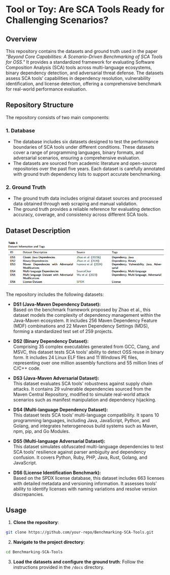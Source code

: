 # Tool or Toy: Are SCA Tools Ready for Challenging Scenarios?

## Overview
This repository contains the datasets and ground truth used in the paper *"Beyond Core Capabilities: A Scenario-Driven Benchmarking of SCA Tools for OSS."* It provides a standardized framework for evaluating Software Composition Analysis (SCA) tools across multi-language ecosystems, binary dependency detection, and adversarial threat defense. The datasets assess SCA tools’ capabilities in dependency resolution, vulnerability identification, and license detection, offering a comprehensive benchmark for real-world performance evaluation.  


## Repository Structure
The repository consists of two main components:

### 1. **Database**
- The database includes six datasets designed to test the performance boundaries of SCA tools under different conditions. These datasets cover a range of programming languages, binary formats, and adversarial scenarios, ensuring a comprehensive evaluation.  
- The datasets are sourced from academic literature and open-source repositories over the past five years. Each dataset is carefully annotated with ground truth dependency lists to support accurate benchmarking.  

### 2. **Ground Truth**
- The ground truth data includes original dataset sources and processed data obtained through web scraping and manual validation.  
- The ground truth provides a reliable reference for evaluating detection accuracy, coverage, and consistency across different SCA tools.  

## Dataset Description

![Description](database.png)

The repository includes the following datasets:

- **DS1 (Java-Maven Dependency Dataset):**  
Based on the benchmark framework proposed by Zhao et al., this dataset models the complexity of dependency management within the Java-Maven ecosystem. It includes 256 Maven Dependency Feature (MDF) combinations and 22 Maven Dependency Settings (MDS), forming a standardized test set of 259 projects.  

- **DS2 (Binary Dependency Dataset):**  
Comprising 35 complex executables generated from GCC, Clang, and MSVC, this dataset tests SCA tools’ ability to detect OSS reuse in binary form. It includes 24 Linux ELF files and 11 Windows PE files, representing over one million assembly functions and 55 million lines of C/C++ code.  

- **DS3 (Java-Maven Adversarial Dataset):**  
This dataset evaluates SCA tools' robustness against supply chain attacks. It contains 29 vulnerable dependencies sourced from the Maven Central Repository, modified to simulate real-world attack scenarios such as manifest manipulation and dependency hijacking.  

- **DS4 (Multi-language Dependency Dataset):**  
This dataset tests SCA tools’ multi-language compatibility. It spans 10 programming languages, including Java, JavaScript, Python, and Golang, and integrates heterogeneous build systems such as Maven, npm, pip, and Go Modules.  

- **DS5 (Multi-language Adversarial Dataset):**  
This dataset simulates obfuscated multi-language dependencies to test SCA tools’ resilience against parser ambiguity and dependency confusion. It covers Python, Ruby, PHP, Java, Rust, Golang, and JavaScript.  

- **DS6 (License Identification Benchmark):**  
Based on the SPDX license database, this dataset includes 663 licenses with detailed metadata and versioning information. It assesses tools’ ability to identify licenses with naming variations and resolve version discrepancies.  

## Usage
1. **Clone the repository**:
```bash
git clone https://github.com/your-repo/Benchmarking-SCA-Tools.git
```
2. **Navigate to the project directory**:
```bash
cd Benchmarking-SCA-Tools
```
3. **Load the datasets and configure the ground truth**:
Follow the instructions provided in the `/docs` directory. 
